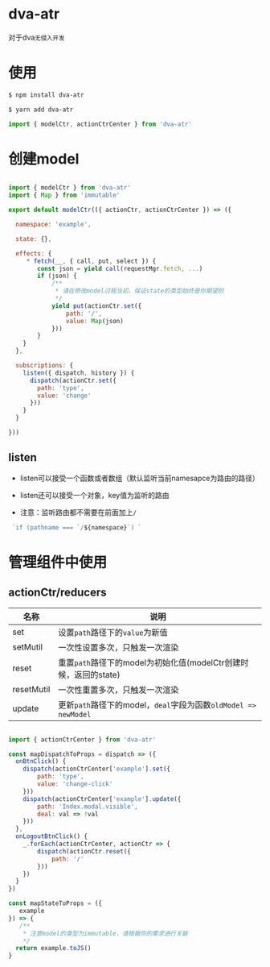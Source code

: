 # dva-atr
对于dva`无侵入开发`

# 使用

```bash
$ npm install dva-atr
```

```bash
$ yarn add dva-atr
```

```javascript
import { modelCtr, actionCtrCenter } from 'dva-atr'
```



# 创建model

```javascript

import { modelCtr } from 'dva-atr'
import { Map } from 'immutable'

export default modelCtr(({ actionCtr, actionCtrCenter }) => ({

  namespace: 'example',

  state: {},

  effects: {
     * fetch(__, { call, put, select }) {
        const json = yield call(requestMgr.fetch, ...)
        if (json) {
            /**
             * 请在修改model过程当初，保证state的类型始终是你期望的
             */
            yield put(actionCtr.set({
                path: '/',
                value: Map(json)
            }))
        }
    }
  },

  subscriptions: {
    listen({ dispatch, history }) {
      dispatch(actionCtr.set({
        path: 'type',
        value: 'change'
      }))
    }
  }

}))

```
## listen

- listen可以接受一个函数或者数组（默认监听当前namesapce为路由的路径）

- listen还可以接受一个对象，key值为监听的路由

- 注意：监听路由都不需要在前面加上`/`

```javascript
 `if (pathname === `/${namespace}`) `
```

# 管理组件中使用

## actionCtr/reducers

|名称|说明|
|-- |-- |
|set|设置`path`路径下的`value`为新值|
|setMutil|一次性设置多次，只触发一次渲染|
|reset|重置`path`路径下的model为初始化值(modelCtr创建时候，返回的state)|
|resetMutil|一次性重置多次，只触发一次渲染|
|update|更新`path`路径下的model，`deal`字段为函数`oldModel => newModel`|

```javascript

import { actionCtrCenter } from 'dva-atr'

const mapDispatchToProps = dispatch => ({
  onBtnClick() {
    dispatch(actionCtrCenter['example'].set({
        path: 'type',
        value: 'change-click'
    }))
    dispatch(actionCtrCenter['example'].update({
        path: 'Index.modal.visible',
        deal: val => !val
    }))
  },
  onLogoutBtnClick() {
    _.forEach(actionCtrCenter, actionCtr => {
        dispatch(actionCtr.reset({
            path: '/'
        }))
    })
  }
})

const mapStateToProps = ({
   example
}) => {
   /**
    * 注意model的类型为immutable，请根据你的需求进行关联
    */  
  return example.toJS()
}


```

